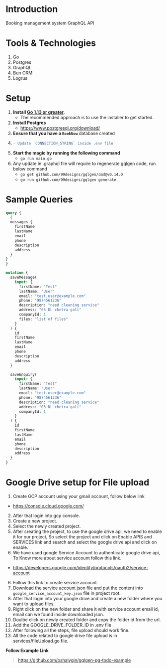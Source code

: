 # Introduction

Booking management system GraphQL API

# Tools & Technologies

1. Go
2. Postgres
3. GraphQL
4. Bun ORM
5. Logrus

# Setup

1. **Install [Go 1.13 or greater](https://dl.google.com/go/go1.13.darwin-amd64.pkg)**.
   - The recommended approach is to use the installer to get started.
2. **Install Postgres**
   - https://www.postgresql.org/download/
3. **Ensure that you have a `BookNow`** database created
4. ```diff
   - Update `CONNECTION_STRING` inside .env file
   ```
5. **Start the magic by running the following command**
   - `go run main.go`
6. Any update in .graphql file will require to regenerate gqlgen code, run below command
   - `go get github.com/99designs/gqlgen/cmd@v0.14.0`
   - `go run github.com/99designs/gqlgen generate`

# Sample Queries

```graphql
query {
  {
  messages {
    firstName
    lastName
    email
    phone
    description
    address
  }
}
}
```

```graphql
mutation {
  saveMessage(
    input: {
      firstName: "Test"
      lastName: "User"
      email: "test.user@example.com"
      phone: "9874561236"
      description: "need cleaning service"
      address: "05 DL chetra gali"
      companyId: 1
      files: "list of files"
    }
  ) {
    id
    firstName
    lastName
    email
    phone
    description
    address
  }

  saveEnquiry(
    input: {
      firstName: "Test"
      lastName: "User"
      email: "test.user@example.com"
      phone: "9874561236"
      description: "need cleaning service"
      address: "05 DL chetra gali"
      companyId: 1
    }
  ) {
    id
    firstName
    lastName
    email
    phone
    description
    address
  }
}
```

# Google Drive setup for File upload

1. Create GCP account using your gmail account, follow below link

- https://console.cloud.google.com/

2. After that login into gcp console.
3. Create a new project.
4. Select the newly created project.
5. After creating the project, to use the google drive api, we need to enable it for our project, So select the project and click on Enable APIS and SERVICES link and search and select the google drive api and click on enable.
6. We have used google Service Account to authenticate google drive api, To Know more about service account follow this link.

- https://developers.google.com/identity/protocols/oauth2/service-account

6. Follow this link to create service account.
7. Download the service account json file and put the content into `google_service_account_key.json` file in project root.
8. After that login into your google drive and create a new folder where you want to upload files.
9. Right click on the new folder and share it with service account email id, email can we found inside downloaded json.
10. Doulbe click on newly created folder and copy the folder id from the url.
11. Add the GOOGLE_DRIVE_FOLDER_ID in .env file
12. After following all the steps, file upload should work fine.
13. All the code related to google drive file upload is in services/fileUpload.go file.

**Follow Example Link**

> https://github.com/oshalygin/gqlgen-pg-todo-example
